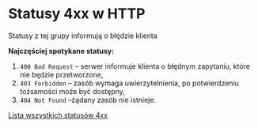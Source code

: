 # Statusy 4xx w HTTP
Statusy z tej grupy informują o błędzie klienta

**Najczęściej spotykane statusy:**
1. `400 Bad Request` – serwer informuje klienta o błędnym zapytaniu, które nie będzie przetworzone,
2. `403 Forbidden` – zasób wymaga uwierzytelnienia, po potwierdzeniu tożsamości może być dostępny,
3. `404 Not Found` –żądany zasób nie istnieje.

[Lista wszystkich statusów 4xx](https://en.wikipedia.org/wiki/List_of_HTTP_status_codes#:~:text=smoothly.%5B28%5D-,4xx%20client%20errors,-404%20error%20on)